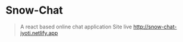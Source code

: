 # Snow-Chat
> A react based online chat application
> Site live <a href="http://snow-chat-jyoti.netlify.app">http://snow-chat-jyoti.netlify.app</a>